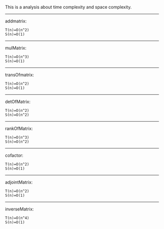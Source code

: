 
This is a analysis about time complexity and space complexity.

--------------------------------------------------------------

addmatrix:

	T(n)=O(n^2)
	S(n)=O(1)

--------------------------------------------------------------

mulMatrix:
	
	T(n)=O(n^3)
	S(n)=O(1)

--------------------------------------------------------------

transOfmatrix:

	T(n)=O(n^2)
	S(n)=O(1)

--------------------------------------------------------------

detOfMatrix:

	T(n)=O(n^2)
	S(n)=O(n^2)


--------------------------------------------------------------

rankOfMatrix:

	T(n)=O(n^3)
	S(n)=O(n^2)


--------------------------------------------------------------

cofactor:
	
	T(n)=O(n^2)
	S(n)=O(1)


--------------------------------------------------------------

adjointMatrix:

	T(n)=O(n^2)
	S(n)=O(1)


--------------------------------------------------------------

inverseMatrix:

	T(n)=O(n^4)
	S(n)=O(1)



